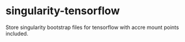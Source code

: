 # singularity-tensorflow
Store singularity bootstrap files for tensorflow with accre mount points included.

